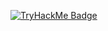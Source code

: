 [<img src="https://tryhackme-badges.s3.amazonaws.om/uw.png" alt="TryHackMe Badge" />](https://tryhackme.com/p/uw)
